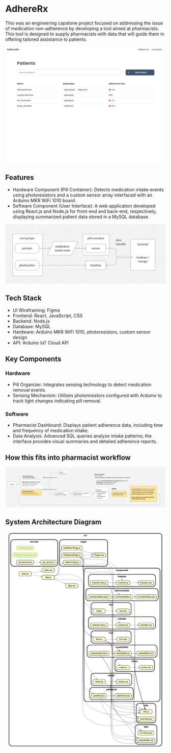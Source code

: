 # AdhereRx

This was an engineering capstone project focused on addressing the issue of medication non-adherence by developing a tool aimed at pharmacists. This tool is designed to supply pharmacists with data that will guide them in offering tailored assistance to patients.

![Demo GIF](./public/demo.gif)

## Features

- Hardware Component (Pill Container): Detects medication intake events using photoresistors and a custom sensor array interfaced with an Arduino MKR WiFi 1010 board.
- Software Component (User Interface): A web application developed using React.js and Node.js for front-end and back-end, respectively, displaying summarized patient data stored in a MySQL database.

![System Diagram](./public/system-diagram.png)

## Tech Stack

- UI Wireframing: Figma
- Frontend: React, JavaScript, CSS
- Backend: Node.js
- Database: MySQL
- Hardware: Arduino MKR WiFi 1010, photoresistors, custom sensor design
- API: Arduino IoT Cloud API

## Key Components

### Hardware

- Pill Organizer: Integrates sensing technology to detect medication removal events.
- Sensing Mechanism: Utilizes photoresistors configured with Arduino to track light changes indicating pill removal.

### Software

- Pharmacist Dashboard: Displays patient adherence data, including time and frequency of medication intake.
- Data Analysis: Advanced SQL queries analyze intake patterns; the interface provides visual summaries and detailed adherence reports.

## How this fits into pharmacist workflow

![User Flow](./public/user-flow.png)

## System Architecture Diagram

![Dependency Graph](./public/dependency-graph.png)
